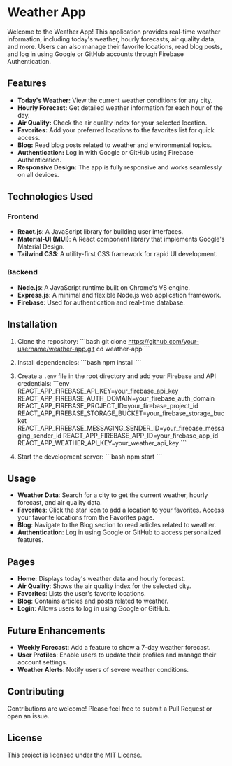 
# Weather App

Welcome to the Weather App! This application provides real-time weather information, including today's weather, hourly forecasts, air quality data, and more. Users can also manage their favorite locations, read blog posts, and log in using Google or GitHub accounts through Firebase Authentication.

## Features

- **Today's Weather:** View the current weather conditions for any city.
- **Hourly Forecast:** Get detailed weather information for each hour of the day.
- **Air Quality:** Check the air quality index for your selected location.
- **Favorites:** Add your preferred locations to the favorites list for quick access.
- **Blog:** Read blog posts related to weather and environmental topics.
- **Authentication:** Log in with Google or GitHub using Firebase Authentication.
- **Responsive Design:** The app is fully responsive and works seamlessly on all devices.

## Technologies Used

### Frontend
- **React.js**: A JavaScript library for building user interfaces.
- **Material-UI (MUI)**: A React component library that implements Google's Material Design.
- **Tailwind CSS**: A utility-first CSS framework for rapid UI development.

### Backend
- **Node.js**: A JavaScript runtime built on Chrome's V8 engine.
- **Express.js**: A minimal and flexible Node.js web application framework.
- **Firebase**: Used for authentication and real-time database.

## Installation

1. Clone the repository:
    \`\`\`bash
    git clone https://github.com/your-username/weather-app.git
    cd weather-app
    \`\`\`

2. Install dependencies:
    \`\`\`bash
    npm install
    \`\`\`

3. Create a `.env` file in the root directory and add your Firebase and API credentials:
    \`\`\`env
    REACT_APP_FIREBASE_API_KEY=your_firebase_api_key
    REACT_APP_FIREBASE_AUTH_DOMAIN=your_firebase_auth_domain
    REACT_APP_FIREBASE_PROJECT_ID=your_firebase_project_id
    REACT_APP_FIREBASE_STORAGE_BUCKET=your_firebase_storage_bucket
    REACT_APP_FIREBASE_MESSAGING_SENDER_ID=your_firebase_messaging_sender_id
    REACT_APP_FIREBASE_APP_ID=your_firebase_app_id
    REACT_APP_WEATHER_API_KEY=your_weather_api_key
    \`\`\`

4. Start the development server:
    \`\`\`bash
    npm start
    \`\`\`

## Usage

- **Weather Data**: Search for a city to get the current weather, hourly forecast, and air quality data.
- **Favorites**: Click the star icon to add a location to your favorites. Access your favorite locations from the Favorites page.
- **Blog**: Navigate to the Blog section to read articles related to weather.
- **Authentication**: Log in using Google or GitHub to access personalized features.

## Pages

- **Home**: Displays today's weather data and hourly forecast.
- **Air Quality**: Shows the air quality index for the selected city.
- **Favorites**: Lists the user's favorite locations.
- **Blog**: Contains articles and posts related to weather.
- **Login**: Allows users to log in using Google or GitHub.

## Future Enhancements

- **Weekly Forecast**: Add a feature to show a 7-day weather forecast.
- **User Profiles**: Enable users to update their profiles and manage their account settings.
- **Weather Alerts**: Notify users of severe weather conditions.

## Contributing

Contributions are welcome! Please feel free to submit a Pull Request or open an issue.

## License

This project is licensed under the MIT License.
